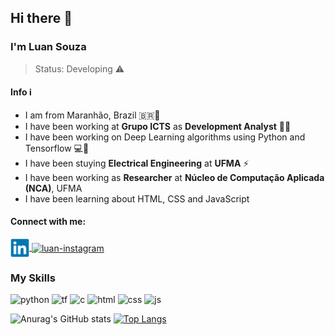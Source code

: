 ## Hi there 👋
### I'm Luan Souza
> Status: Developing ⚠️

#### Info ℹ️
- I am from Maranhão, Brazil 🇧🇷🌅
- I have been working at **Grupo ICTS** as **Development Analyst** 👨‍💻
- I have been working on Deep Learning algorithms using Python and Tensorflow 💻🧠
- I have been stuying **Electrical Engineering** at **UFMA** ⚡
- I have been working as **Researcher** at **Núcleo de Computação Aplicada (NCA)**, UFMA
- I have been learning about HTML, CSS and JavaScript 

#### Connect with me:
<a href="https://www.linkedin.com/in/luan-de-souza-silva-75753b158/" target="_blank">
  <img align="center" alt="luan-linkedin" height="30" width="30" src="https://github.com/devicons/devicon/blob/v2.12.0/icons/linkedin/linkedin-original.svg" style="max-width:100%;">  
</a>
<a href="https://www.instagram.com/luan.souuuza/" target="_blank">
  <img align="center" alt="luan-instagram" height="30" width="30" src="https://seeklogo.com/images/I/instagram-new-2016-logo-D9D42A0AD4-seeklogo.com.png" style="max-width:100%;">  
</a>

### My Skills
<img src="https://cdn.jsdelivr.net/gh/devicons/devicon/icons/python/python-original.svg" alt="python" width="40" height="40" style="max-width:100%;"></img>
<img src="https://cdn.jsdelivr.net/gh/devicons/devicon/icons/tensorflow/tensorflow-original.svg" alt="tf" width="40" height="40" style="max-width:100%;"></img>
<img src="https://cdn.jsdelivr.net/gh/devicons/devicon/icons/c/c-original.svg" alt="c" width="40" height="40" style="max-width:100%;"></img>
<img src="https://cdn.jsdelivr.net/gh/devicons/devicon/icons/html5/html5-original.svg" alt="html" width="40" height="40" style="max-width:100%;"></img>
<img src="https://cdn.jsdelivr.net/gh/devicons/devicon/icons/css3/css3-original.svg" alt="css" width="40" height="40" style="max-width:100%;"></img>
<img src="https://cdn.jsdelivr.net/gh/devicons/devicon/icons/javascript/javascript-original.svg" alt="js" width="40" height="40" style="max-width:100%;"></img>

![Anurag's GitHub stats](https://github-readme-stats.vercel.app/api?username=luansouzasilva31&show_icons=true&theme=dark)
[![Top Langs](https://github-readme-stats.vercel.app/api/top-langs/?username=luansouzasilva31&layout=compact)](https://github.com/luansouzasilva31/github-readme-stats)



